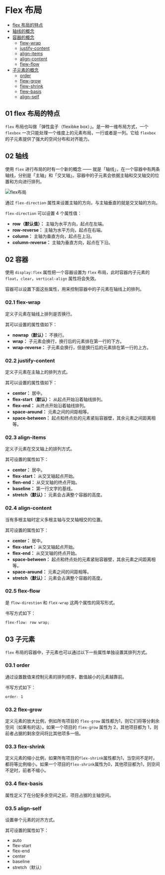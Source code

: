 # Flex 布局

- [flex 布局的特点](#01-flex-布局的特点)
- [轴线的概念](#02-轴线)
- [容器的概念](#02-容器)
  - [flew-wrap](#02.1-flex-wrap)
  - [justify-content](#02.2-justify-content)
  - [align-items](#02.3-align-items)
  - [align-content](#02.4-align-content)
  - [flew-flow](#02.5-flew-flow) 
- [子元素的概念](#03-子元素)
  - [order](#03-order)
  - [flew-grow](#03-flew-grow)
  - [flew-shrink](#03.3-flew-shrink)
  - [flew-basis](#03-flew-basis)
  - [align-self](#03-align-self)


## 01 flex 布局的特点
`flex` 布局也叫做「弹性盒子（flexibke box）」。是一种一维布局方式，一个 `flexbox` 一次只能处理一个维度上的元素布局，一行或者是一列。它给 `flexbox` 的子元素提供了强大的空间分布和对齐能力。

## 02 轴线
使用 `flex` 进行布局的时有一个新的概念 —— 就是「轴线」，在一个容器中有两条轴线，分别是「主轴」和「交叉轴」。容器中的子元素会依据主轴和交叉轴交的位置和方向进行排列。

![flex布局](https://www.ruanyifeng.com/blogimg/asset/2015/bg2015071004.png)

通过 `flex-direction` 属性来设置主轴的方向，与主轴垂直的就是交叉轴的方向。

`flex-direction` 可以设置 4 个属性值：

- **row（默认值）：** 主轴为水平方向，起点在左端。
- **row-reverse：** 主轴为水平方向，起点在右端。
- **column：** 主轴为垂直方向，起点在上沿。
- **column-reverse：** 主轴为垂直方向，起点在下沿。

## 02 容器
使用 `display:flex` 属性把一个容器设置为 `flex` 布局，此时容器内子元素的 `float`，`clear`，`vertical-align` 属性将会失效。

容器可以设置下面这些属性，用来控制容器中的子元素在轴线上的排列。

### 02.1 flex-wrap
定义子元素在轴线上排列是否换行。

其可以设置的属性值如下：

- **nowrap（默认）：** 不换行。
- **wrap：** 子元素会换行，换行后的元素排在第一行的下方。
- **wrap-reverse：** 子元素会换行，但是换行后的元素排在第一行的上方。

### 02.2 justify-content
定义子元素在主轴上的排列方式。

其可以设置的属性值如下：

- **center：** 居中。
- **flex-start（默认）：** 从起点开始沿着轴线排列。
- **flex-end：** 从终点开始沿着轴线排列。
- **space-around：** 元素之间的间距相等。
- **space-between：** 起点和终点处的元素紧贴容器壁，其余元素之间距离相等。

### 02.3 align-items
定义子元素在交叉轴上的排列方式。

其可设置的属性如下：

- **center：** 居中。
- **flex-start：** 从交叉轴起点开始。
- **flen-end：** 从交叉轴的终点开始。
- **baseline：** 第一行文字的基线。
- **stretch（默认）：** 元素会占满整个容器的高度。

### 02.4 align-content
当有多根主轴时定义多根主轴与交叉轴相交的位置。

其可设置的属性如下：

- **center：** 居中。
- **flex-start：** 从交叉轴起点开始。
- **flex-end：** 从交叉轴的终点开始。
- **space-between：** 起点和终点处的元素紧贴容器壁，其余元素之间距离相等。
- **space-around：** 元素之间的间距相等。
- **stretch（默认）：** 元素会占满整个容器的高度。

### 02.5 flex-flow
是 `flow-direstion` 和 `flex-wrap` 这两个属性的简写形式。

书写方式如下：
```css
flex-flow: row wrap;
```

## 03 子元素
`flex` 布局的容器中，子元素也可以通过以下一些属性单独设置其排列方式。

### 03.1 order
通过设置数值来控制元素的排列顺序，数值越小的元素越靠前。

书写方式如下：
```css
order: 1
```

### 03.2 flex-grow
定义元素的放大比例，例如所有项目的 `flex-grow` 属性都为1，则它们将等分剩余空间（如果有的话）。如果一个项目的 `flex-grow` 属性为 2，其他项目都为 1，则前者占据的剩余空间将比其他项多一倍。

### 03.3 flex-shrink
定义元素的缩小比例，如果所有项目的`flex-shrink`属性都为1，当空间不足时，都将等比例缩小。如果一个项目的`flex-shrink`属性为0，其他项目都为1，则空间不足时，前者不缩小。

### 03.4 flex-basis
属性定义了在分配多余空间之前，项目占据的主轴空间。

### 03.5 align-self
设置单个元素的对齐方式。

其可设置的属性如下：

- auto
- flex-start
- flex-end
- center
- baseline
- stretch（默认）

